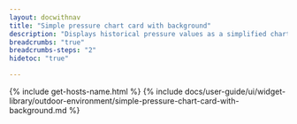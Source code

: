 ```yaml
---
layout: docwithnav
title: "Simple pressure chart card with background"
description: "Displays historical pressure values as a simplified chart with background. Optionally may display the corresponding latest pressure value."
breadcrumbs: "true"
breadcrumbs-steps: "2"
hidetoc: "true"

---
```

{% include get-hosts-name.html %}
{% include docs/user-guide/ui/widget-library/outdoor-environment/simple-pressure-chart-card-with-background.md %}
